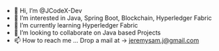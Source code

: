 - 👋 Hi, I’m @JCodeX-Dev
- 👀 I’m interested in Java, Spring Boot, Blockchain, Hyperledger Fabric
- 🌱 I’m currently learning Hyperledger Fabric
- 💞️ I’m looking to collaborate on Java based Projects
- 📫 How to reach me ... Drop a mail at -> jeremysam.j@gmail.com

<!---
JCodeX-Dev/JCodeX-Dev is a ✨ special ✨ repository because its `README.md` (this file) appears on your GitHub profile.
You can click the Preview link to take a look at your changes.
--->
